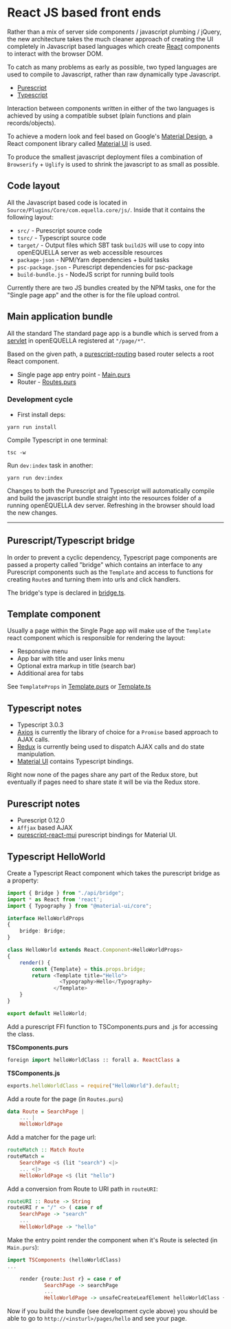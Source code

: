 # React JS based front ends

Rather than a mix of server side components / javascript plumbing / jQuery, the new architecture takes 
the much cleaner approach of creating the UI completely in Javascript based languages which 
create [React](https://reactjs.org/) components to interact with the browser DOM.

To catch as many problems as early as possible, two typed languages are used to 
compile to Javascript, rather than raw dynamically type Javascript.

* [Purescript](http://www.purescript.org/)
* [Typescript](https://www.typescriptlang.org/)

Interaction between components written in either of the two languages is achieved by
using a compatible subset (plain functions and plain records/objects).

To achieve a modern look and feel based on Google's [Material Design](https://material.io/), a 
React component library called [Material UI](https://material-ui.com/) is used.

To produce the smallest javascript deployment files a combination of `Browserify` + `Uglify` is used
to shrink the javascript to as small as possible.

## Code layout

All the Javascript based code is located in `Source/Plugins/Core/com.equella.core/js/`. 
Inside that it contains the following layout: 

* `src/` - Purescript source code
* `tsrc/` - Typescript source code
* `target/` - Output files which SBT task `buildJS` will use to copy into openEQUELLA server as web accessible resources
* `package-json` - NPM/Yarn dependencies + build tasks
* `psc-package.json` - Purescript dependencies for psc-package
* `build-bundle.js` - NodeJS script for running build tools

Currently there are two JS bundles created by the NPM tasks, one for the "Single page app" 
and the other is for the file upload control.

## Main application bundle

All the standard The standard page app is a bundle which is served from a [servlet](../../Source/Plugins/Core/com.equella.core/scalasrc/com/tle/web/template/SinglePageApp.scala) in openEQUELLA registered at `"/page/*"`. 

Based on the given path, a [purescript-routing](https://github.com/slamdata/purescript-routing) 
based router selects a root React component.

* Single page app entry point - [Main.purs](../../Source/Plugins/Core/com.equella.core/js/src/MainUI/Main.purs)
* Router - [Routes.purs](../../Source/Plugins/Core/com.equella.core/js/src/MainUI/Routes.purs)

### Development cycle

* First install deps: 
```
yarn run install
```

Compile Typescript in one terminal:
```
tsc -w
```

Run `dev:index` task in another:
```
yarn run dev:index
```

Changes to both the Purescript and Typescript will automatically compile and build the javascript 
bundle straight into the resources folder of a running openEQUELLA dev server. Refreshing in the 
browser should load the new changes.

---

## Purescript/Typescript bridge

In order to prevent a cyclic dependency, Typescript page components are passed a property 
called "bridge" which contains an interface to any Purescript components such as the `Template` and access to 
functions for creating `Route`s and turning them into urls and click handlers.

The bridge's type is declared in [bridge.ts](../../Source/Plugins/Core/com.equella.core/js/tsrc/api/bridge.ts).

## Template component

Usually a page within the Single Page app will make use of the `Template` react component which is responsible for 
rendering the layout:

* Responsive menu
* App bar with title and user links menu
* Optional extra markup in title (search bar)
* Additional area for tabs

See `TemplateProps` in [Template.purs](../../Source/Plugins/Core/com.equella.core/js/src/MainUI/Template.purs) or [Template.ts](../../Source/Plugins/Core/com.equella.core/js/tsrc/api/Template.ts)

## Typescript notes

* Typescript 3.0.3
* [Axios](https://github.com/axios/axios) is currently the library of choice for a `Promise` based approach to AJAX calls.
* [Redux](https://redux.js.org/introduction) is currently being used to dispatch AJAX calls and do state manipulation.
* [Material UI](https://material-ui.com/) contains Typescript bindings.

Right now none of the pages share any part of the Redux store, but eventually if pages need to share state it will be via the Redux store.

## Purescript notes

* Purescript 0.12.0
* `Affjax` based AJAX 
* [purescript-react-mui](https://github.com/doolse/purescript-react-mui) purescript bindings for Material UI.

## Typescript HelloWorld

Create a Typescript React component which takes the purescript bridge as a property:

```typescript
import { Bridge } from "./api/bridge";
import * as React from 'react';
import { Typography } from "@material-ui/core";

interface HelloWorldProps 
{
    bridge: Bridge;
}

class HelloWorld extends React.Component<HelloWorldProps>
{
    render() {
        const {Template} = this.props.bridge;
        return <Template title="Hello">
                 <Typography>Hello</Typography>
               </Template>
    }
}

export default HelloWorld;
```

Add a purescript FFI function to TSComponents.purs and .js for accessing the class.

**TSComponents.purs**
```purescript
foreign import helloWorldClass :: forall a. ReactClass a
```
**TSComponents.js**
```javascript
exports.helloWorldClass = require("HelloWorld").default;
```

Add a route for the page (in `Routes.purs`)

```purescript
data Route = SearchPage | 
    ... |
    HelloWorldPage
```

Add a matcher for the page url:

```purescript
routeMatch :: Match Route
routeMatch = 
    SearchPage <$ (lit "search") <|>
    ... <|>
    HelloWorldPage <$ (lit "hello")
```

Add a conversion from Route to URI path in `routeURI`:

```purescript
routeURI :: Route -> String
routeURI r = "/" <> ( case r of 
    SearchPage -> "search"
    ...
    HelloWorldPage -> "hello"
```

Make the entry point render the component when it's Route is selected (in `Main.purs`):

```purescript
import TSComponents (helloWorldClass)
...

    render {route:Just r} = case r of 
            SearchPage -> searchPage
            ...
            HelloWorldPage -> unsafeCreateLeafElement helloWorldClass {bridge:tsBridge}
```

Now if you build the bundle (see development cycle above) you should be able to go to `http://<insturl>/pages/hello` and see your page.

